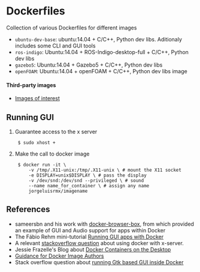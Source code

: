 Dockerfiles
===========

Collection of various Dockerfiles for different images

* `ubuntu-dev-base`: ubuntu:14.04 + C/C++, Python dev libs. Aditionaly includes some CLI and GUI tools
* `ros-indigo`: Ubuntu:14.04 + ROS-Indigo-desktop-full + C/C++, Python dev libs
* `gazebo5`: Ubuntu:14.04 + Gazebo5 + C/C++, Python dev libs
* `openFOAM`: Ubuntu:14.04 + openFOAM + C/C++, Python dev libs image

#### Third-party images

* [Images of interest](ImagesOfInterest.md)

## Running GUI

1. Guarantee access to the x server

    	$ sudo xhost +

2. Make the call to docker image

    	$ docker run -it \
            -v /tmp/.X11-unix:/tmp/.X11-unix \ # mount the X11 socket
            -e DISPLAY=unix$DISPLAY \ # pass the display
            -v /dev/snd:/dev/snd --privileged \ # sound
            --name name_for_container \ # assign any name
            jorgeluisrmx/imagename

## References

* sameersbn and his work with [docker-browser-box](https://github.com/sameersbn/docker-browser-box), from which provided an example of GUI and Audio support for apps within Docker
* The Fábio Rehm mini-tutorial [Running GUI apps with Docker](http://fabiorehm.com/blog/2014/09/11/running-gui-apps-with-docker/)
* A relevant [stackoverflow question](http://stackoverflow.com/questions/25281992/alternatives-to-ssh-x11-forwarding-for-docker-containers) about using docker with x-server.
* Jessie Frazelle's Blog about [Docker Containers on the Desktop](https://blog.jessfraz.com/posts/docker-containers-on-the-desktop.html)
* [Guidance for Docker Image Authors](http://www.projectatomic.io/docs/docker-image-author-guidance/)
* Stack overflow question about [running Gtk based GUI inside Docker](http://stackoverflow.com/questions/28392949/running-chromium-inside-docker-gtk-cannot-open-display-0)
